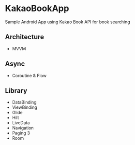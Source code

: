 # KakaoBookApp
Sample Android App using Kakao Book API for book searching

## Architecture

- MVVM

## Async

- Coroutine & Flow

## Library

- DataBinding 
- ViewBinding
- Glide
- Hilt
- LiveData
- Navigation
- Paging 3
- Room
